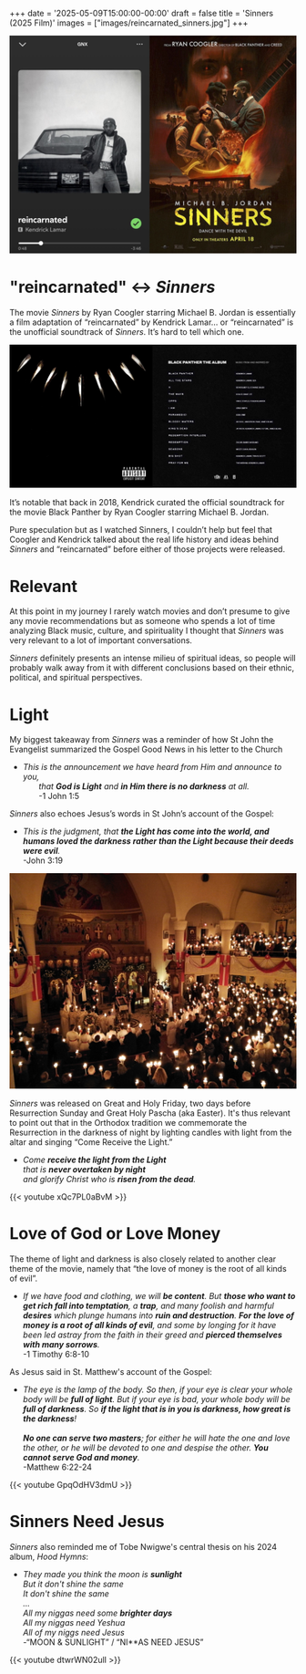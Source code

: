 +++
date = '2025-05-09T15:00:00-00:00'
draft = false
title = 'Sinners (2025 Film)'
images = ["images/reincarnated_sinners.jpg"]
+++

!["reincarnated" and Sinners](https://raw.githubusercontent.com/folutade/KnowThatYouAnointed/refs/heads/main/static/images/reincarnated_sinners.jpg)  

# "reincarnated" <-> *Sinners*

The movie *Sinners* by Ryan Coogler starring Michael B. Jordan is essentially a film adaptation of “reincarnated” by Kendrick Lamar… or “reincarnated” is the unofficial soundtrack of *Sinners*. It’s hard to tell which one.  

![Black Panther: The Album](https://raw.githubusercontent.com/folutade/KnowThatYouAnointed/refs/heads/main/static/images/black_panther_the_album.jpg)  

It’s notable that back in 2018, Kendrick curated the official soundtrack for the movie Black Panther by Ryan Coogler starring Michael B. Jordan.  

Pure speculation but as I watched Sinners, I couldn’t help but feel that Coogler and Kendrick talked about the real life history and ideas behind *Sinners* and “reincarnated” before either of those projects were released.  

# Relevant

At this point in my journey I rarely watch movies and don’t presume to give any movie recommendations but as someone who spends a lot of time analyzing Black music, culture, and spirituality I thought that *Sinners* was very relevant to a lot of important conversations.  

*Sinners* definitely presents an intense milieu of spiritual ideas, so people will probably walk away from it with different conclusions based on their ethnic, political, and spiritual perspectives.  

# Light

My biggest takeaway from *Sinners* was a reminder of how St John the Evangelist summarized the Gospel Good News in his letter to the Church

* *This is the announcement we have heard from Him and announce to you,  
       that **God is Light** and **in Him there is no darkness** at all.*  
       -1 John 1:5  

*Sinners* also echoes Jesus’s words in St John’s account of the Gospel:

* *This is the judgment, that **the Light has come into the world, and humans loved the darkness rather than the Light because their deeds were evil**.*  
-John 3:19

![Come Receive the Light](https://raw.githubusercontent.com/folutade/KnowThatYouAnointed/refs/heads/main/static/images/come_receive_the_light.jpg)  

*Sinners* was released on Great and Holy Friday, two days before Resurrection Sunday and Great Holy Pascha (aka Easter). It's thus relevant to point out that in the Orthodox tradition we commemorate the Resurrection in the darkness of night by lighting candles with light from the altar and singing “Come Receive the Light.”  

* *Come **receive the light from the Light**  
that is **never overtaken by night**  
and glorify Christ who is **risen from the dead**.*  


{{< youtube xQc7PL0aBvM >}}

# Love of God or Love Money

The theme of light and darkness is also closely related to another clear theme of the movie, namely that “the love of money is the root of all kinds of evil”.  

* *If we have food and clothing, we will **be content**. But **those who want to get rich fall into temptation**, a **trap**, and many foolish and harmful **desires** which plunge humans into **ruin and destruction**. **For the love of money is a root of all kinds of evil**, and some by longing for it have been led astray from the faith in their greed and **pierced themselves with many sorrows**.*  
-1 Timothy 6:8-10

As Jesus said in St. Matthew's account of the Gospel:  

* *The eye is the lamp of the body. So then, if your eye is clear your whole body will be **full of light**. But if your eye is bad, your whole body will be **full of darkness**. So **if the light that is in you is darkness, how great is the darkness**!  
   
**No one can serve two masters**; for either he will hate the one and love the other, or he will be devoted to one and despise the other. **You cannot serve God and money**.*  
-Matthew 6:22-24

{{< youtube GpqOdHV3dmU >}}

# Sinners Need Jesus

*Sinners* also reminded me of Tobe Nwigwe's central thesis on his 2024 album, *Hood Hymns*:

* *They made you think the moon is **sunlight**  
But it don't shine the same  
It don't shine the same  
...  
All my niggas need some **brighter days**  
All my niggas need Yeshua  
All of my niggs need Jesus*  
-“MOON & SUNLIGHT” / “NI**AS NEED JESUS”  

{{< youtube dtwrWN02ulI >}}
